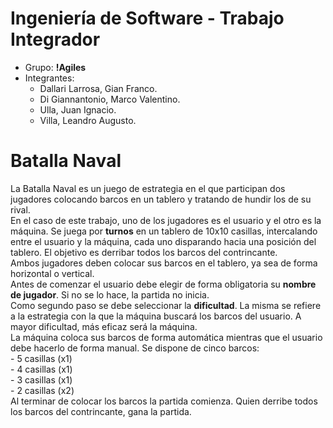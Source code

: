 # Ingeniería de Software - Trabajo Integrador

- Grupo: **!Agiles**
- Integrantes:
	- Dallari Larrosa, Gian Franco.
	- Di Giannantonio, Marco Valentino.
	- Ulla, Juan Ignacio.
	- Villa, Leandro Augusto.
	
# Batalla Naval

La Batalla Naval es un juego de estrategia en el que participan dos jugadores colocando barcos en un tablero y tratando de hundir los de su rival.<br> 
En el caso de este trabajo, uno de los jugadores es el usuario y el otro es la máquina. Se juega por **turnos** en un tablero de 10x10 casillas, intercalando entre el usuario y la máquina, cada uno disparando hacia una posición del tablero. El objetivo es derribar todos los barcos del contrincante.<br>
Ambos jugadores deben colocar sus barcos en el tablero, ya sea de forma horizontal o vertical.<br>
Antes de comenzar el usuario debe elegir de forma obligatoria su **nombre de jugador**. Si no se lo hace, la partida no inicia.<br>
Como segundo paso se debe seleccionar la **dificultad**. La misma se refiere a la estrategia con la que la máquina buscará los barcos del usuario. A mayor dificultad, más eficaz será la máquina.<br>
La máquina coloca sus barcos de forma automática mientras que el usuario debe hacerlo de forma manual. Se dispone de cinco barcos: <br>
	- 5 casillas (x1)<br>
	- 4 casillas (x1)<br>
	- 3 casillas (x1)<br>
	- 2 casillas (x2)<br>
Al terminar de colocar los barcos la partida comienza. Quien derribe todos los barcos del contrincante, gana la partida.
